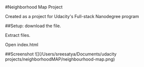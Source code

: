 
#Neighborhood Map Project


Created as a project for Udacity's Full-stack Nanodegree program 

##Setup:
download the file.

Extract files.

Open index.html

##Screenshot
![](/Users/sreesatya/Documents/udacity projects/neighborhoodMAP/neighbourhood-map.png)
